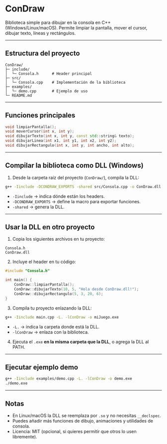 # ConDraw

Biblioteca simple para dibujar en la consola en C++ (Windows/Linux/macOS).
Permite limpiar la pantalla, mover el cursor, dibujar texto, líneas y rectángulos.

---

## Estructura del proyecto

```
ConDraw/
├─ include/
│  └─ Consola.h      # Header principal
├─ src/
│  └─ Consola.cpp    # Implementación de la biblioteca
├─ examples/
│  └─ demo.cpp       # Ejemplo de uso
└─ README.md
```

---

## Funciones principales

```cpp
void limpiarPantalla();
void moverCursor(int x, int y);
void dibujarTexto(int x, int y, const std::string& texto);
void dibujarLinea(int x1, int y1, int x2, int y2);
void dibujarRectangulo(int x, int y, int ancho, int alto);
```

---

## Compilar la biblioteca como DLL (Windows)

1. Desde la carpeta raíz del proyecto (`ConDraw/`), compila la DLL:

```bash
g++ -Iinclude -DCONDRAW_EXPORTS -shared src/Consola.cpp -o ConDraw.dll
```

- `-Iinclude` → indica dónde están los headers.
- `-DCONDRAW_EXPORTS` → define la macro para exportar funciones.
- `-shared` → genera la DLL.

---

## Usar la DLL en otro proyecto

1. Copia los siguientes archivos en tu proyecto:

```
Consola.h
ConDraw.dll
```

2. Incluye el header en tu código:

```cpp
#include "Consola.h"

int main() {
    ConDraw::limpiarPantalla();
    ConDraw::dibujarTexto(10, 5, "Hola desde ConDraw.dll!");
    ConDraw::dibujarRectangulo(5, 3, 20, 6);
}
```

3. Compila tu proyecto enlazando la DLL:

```bash
g++ -Iinclude main.cpp -L. -lConDraw -o miJuego.exe
```

- `-L.` → indica la carpeta donde está la DLL.
- `-lConDraw` → enlaza con la biblioteca.

4. Ejecuta el `.exe` **en la misma carpeta que la DLL**, o agrega la DLL al PATH.

---

## Ejecutar ejemplo demo

```bash
g++ -Iinclude examples/demo.cpp -L. -lConDraw -o demo.exe
./demo.exe
```

---

## Notas

- En Linux/macOS la DLL se reemplaza por `.so` y no necesitas `__declspec`.
- Puedes añadir más funciones de dibujo, animaciones y utilidades de consola.
- Licencia: MIT (opcional, si quieres permitir que otros lo usen libremente).

